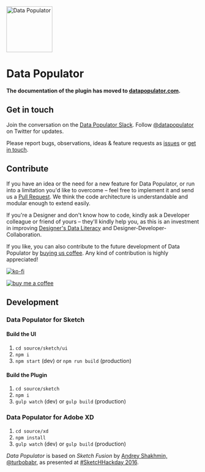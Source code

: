 <img src="https://www.datapopulator.com/datapopulator-appicon.svg" width="120" alt ="Data Populator">

# Data Populator

**The documentation of the plugin has moved to [datapopulator.com](http://www.datapopulator.com).**

## Get in touch

Join the conversation on the [Data Populator Slack](https://join.slack.com/t/datapopulator/shared_invite/enQtNDY1NDM4NTk2NzM2LTljMGQyMzJiMzExYmFkNDY3NTQ4OTkyZjg0MmJkMjBhNzk4ZGYxZTBmMGE4MWE5MDJjYmM5MjViNWQyZDViNDc). Follow [@datapopulator](https://twitter.com/datapopulator) on Twitter for updates.

Please report bugs, observations, ideas & feature requests as [issues](https://github.com/preciousforever/data-populator/issues) or [get in touch](mailto:feedback@datapopulator.com).

## Contribute
If you have an idea or the need for a new feature for Data Populator, or run into a limitation you'd like to overcome – feel free to implement it and send us a [Pull Request](https://github.com/preciousforever/data-populator/pulls). We think the code architecture is understandable and modular enough to extend easily.

If you're a Designer and don't know how to code, kindly ask a Developer colleague or friend of yours – they'll kindly help you, as this is an investment in improving [Designer's Data Literacy](https://medium.com/sketch-app-sources/designing-with-meaningful-data-5456b40e172e) and Designer-Developer-Collaboration.

If you like, you can also contribute to the future development of Data Populator by [buying us coffee](https://www.buymeacoffee.com/precious). Any kind of contribution is highly appreciated!

[![ko-fi](https://www.ko-fi.com/img/githubbutton_sm.svg)](https://ko-fi.com/C0C51V8IY) 

[![buy me a coffee](https://cdn.buymeacoffee.com/buttons/lato-black.png)](https://www.buymeacoffee.com/precious)

## Development

### Data Populator for Sketch

#### Build the UI
1. `cd source/sketch/ui`
2. `npm i`
3. `npm start` (dev) or `npm run build` (production)

#### Build the Plugin
1. `cd source/sketch`
2. `npm i`
3. `gulp watch` (dev) or `gulp build` (production)

### Data Populator for Adobe XD

1. `cd source/xd`
2. `npm install`
3. `gulp watch` (dev) or `gulp build` (production)

_Data Populator_ is based on _Sketch Fusion_ by [Andrey Shakhmin, @turbobabr](https://github.com/turbobabr), as presented at [#SketcHHackday 2016](http://designtoolshackday.com).
